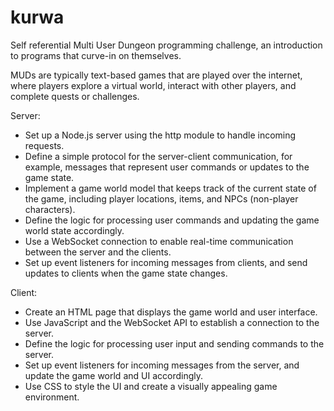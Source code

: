 # kurwa
Self referential Multi User Dungeon programming challenge, an introduction to programs that curve-in on themselves.

MUDs are typically text-based games that are played over the internet, where players explore a virtual world, interact with other players, and complete quests or challenges.

Server:

- Set up a Node.js server using the http module to handle incoming requests.
- Define a simple protocol for the server-client communication, for example, messages that represent user commands or updates to the game state.
- Implement a game world model that keeps track of the current state of the game, including player locations, items, and NPCs (non-player characters).
- Define the logic for processing user commands and updating the game world state accordingly.
- Use a WebSocket connection to enable real-time communication between the server and the clients.
- Set up event listeners for incoming messages from clients, and send updates to clients when the game state changes.

Client:

- Create an HTML page that displays the game world and user interface.
- Use JavaScript and the WebSocket API to establish a connection to the server.
- Define the logic for processing user input and sending commands to the server.
- Set up event listeners for incoming messages from the server, and update the game world and UI accordingly.
- Use CSS to style the UI and create a visually appealing game environment.
